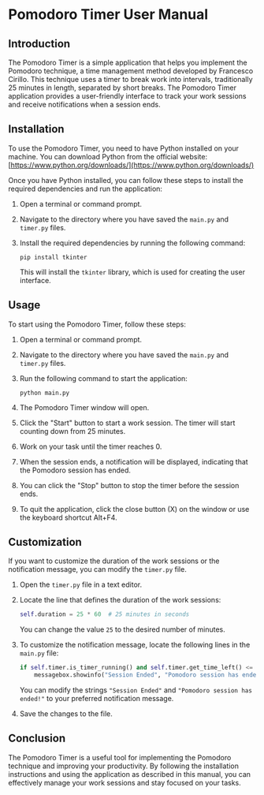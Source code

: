 # Pomodoro Timer User Manual

## Introduction

The Pomodoro Timer is a simple application that helps you implement the Pomodoro technique, a time management method developed by Francesco Cirillo. This technique uses a timer to break work into intervals, traditionally 25 minutes in length, separated by short breaks. The Pomodoro Timer application provides a user-friendly interface to track your work sessions and receive notifications when a session ends.

## Installation

To use the Pomodoro Timer, you need to have Python installed on your machine. You can download Python from the official website: [https://www.python.org/downloads/](https://www.python.org/downloads/)

Once you have Python installed, you can follow these steps to install the required dependencies and run the application:

1. Open a terminal or command prompt.
2. Navigate to the directory where you have saved the `main.py` and `timer.py` files.
3. Install the required dependencies by running the following command:

   ```
   pip install tkinter
   ```

   This will install the `tkinter` library, which is used for creating the user interface.

## Usage

To start using the Pomodoro Timer, follow these steps:

1. Open a terminal or command prompt.
2. Navigate to the directory where you have saved the `main.py` and `timer.py` files.
3. Run the following command to start the application:

   ```
   python main.py
   ```

4. The Pomodoro Timer window will open.
5. Click the "Start" button to start a work session. The timer will start counting down from 25 minutes.
6. Work on your task until the timer reaches 0.
7. When the session ends, a notification will be displayed, indicating that the Pomodoro session has ended.
8. You can click the "Stop" button to stop the timer before the session ends.
9. To quit the application, click the close button (X) on the window or use the keyboard shortcut Alt+F4.

## Customization

If you want to customize the duration of the work sessions or the notification message, you can modify the `timer.py` file.

1. Open the `timer.py` file in a text editor.
2. Locate the line that defines the duration of the work sessions:

   ```python
   self.duration = 25 * 60  # 25 minutes in seconds
   ```

   You can change the value `25` to the desired number of minutes.

3. To customize the notification message, locate the following lines in the `main.py` file:

   ```python
   if self.timer.is_timer_running() and self.timer.get_time_left() <= 0:
       messagebox.showinfo("Session Ended", "Pomodoro session has ended!")
   ```

   You can modify the strings `"Session Ended"` and `"Pomodoro session has ended!"` to your preferred notification message.

4. Save the changes to the file.

## Conclusion

The Pomodoro Timer is a useful tool for implementing the Pomodoro technique and improving your productivity. By following the installation instructions and using the application as described in this manual, you can effectively manage your work sessions and stay focused on your tasks.